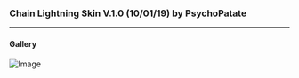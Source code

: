 ### Chain Lightning Skin V.1.0 (10/01/19) by PsychoPatate
---

#### Gallery
![Image](https://i.imgur.com/137yLNi.jpg)
